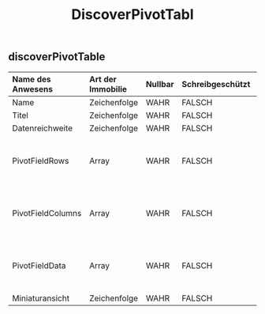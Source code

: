 ﻿---
title: DiscoverPivotTabl
second_title: Aspose.Cells Cloud Documen
type: docs
url: /de/specification/model/discoverpivottable/
description: "Aspose.Cells Cloud-Modellspezifikation: DiscoverPivotTable. Bearbeiten Sie mühelos Excel und andere Tabellenkalkulationsdokumente mit Funktionen wie Öffnen, Generieren, Bearbeiten, Teilen, Zusammenführen, Vergleichen und Konvertieren"
weight: 50
---
## **discoverPivotTable**

 

| Name des Anwesens| Art der Immobilie| Nullbar| Schreibgeschützt| Standardwert| Beschreibung|
|:- |:- |:- |:- |:- |:- |
| Name| Zeichenfolge| WAHR| FALSCH|||
| Titel| Zeichenfolge| WAHR| FALSCH|||
| Datenreichweite| Zeichenfolge| WAHR| FALSCH|||
| PivotFieldRows|Array<Integer> | WAHR| FALSCH|| Stellt Zeilenfelder in einem PivotTable-Bericht dar.|
| PivotFieldColumns|Array<Integer> | WAHR| FALSCH||Stellt Spaltenfelder in einem PivotTable-Bericht dar.|
|PivotFieldData|Array<Integer> | WAHR| FALSCH|| Stellt Datenfelder in einem PivotTable-Bericht dar.|
| Miniaturansicht| Zeichenfolge| WAHR| FALSCH|| Base64String|

